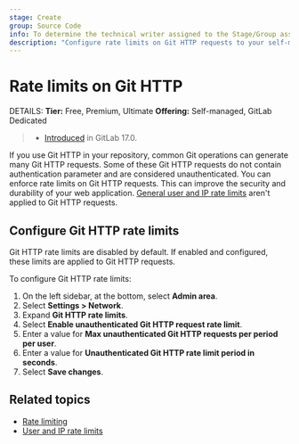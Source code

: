 ```yaml
---
stage: Create
group: Source Code
info: To determine the technical writer assigned to the Stage/Group associated with this page, see https://handbook.gitlab.com/handbook/product/ux/technical-writing/#assignments
description: "Configure rate limits on Git HTTP requests to your self-managed GitLab instance."
---
```


# Rate limits on Git HTTP

DETAILS:
**Tier:** Free, Premium, Ultimate
**Offering:** Self-managed, GitLab Dedicated

> - [Introduced](https://gitlab.com/gitlab-org/gitlab/-/merge_requests/147112) in GitLab 17.0.

If you use Git HTTP in your repository,
common Git operations can generate many Git HTTP requests.
Some of these Git HTTP requests do not contain authentication parameter and
are considered unauthenticated. You can enforce rate limits on Git HTTP requests.
This can improve the security and durability of your web application.
[General user and IP rate limits](../settings/user_and_ip_rate_limits.md) aren't applied
to Git HTTP requests.

## Configure Git HTTP rate limits

Git HTTP rate limits are disabled by default. If enabled and configured, these limits
are applied to Git HTTP requests.

To configure Git HTTP rate limits:

1. On the left sidebar, at the bottom, select **Admin area**.
1. Select **Settings > Network**.
1. Expand **Git HTTP rate limits**.
1. Select **Enable unauthenticated Git HTTP request rate limit**.
1. Enter a value for **Max unauthenticated Git HTTP requests per period per user**.
1. Enter a value for **Unauthenticated Git HTTP rate limit period in seconds**.
1. Select **Save changes**.

## Related topics

- [Rate limiting](../../security/rate_limits.md)
- [User and IP rate limits](../settings/user_and_ip_rate_limits.md)
